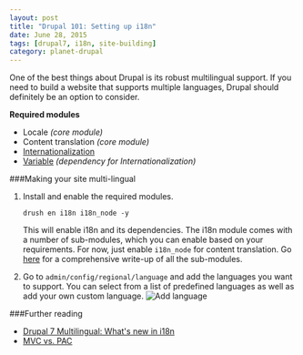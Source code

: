```yaml
---
layout: post
title: "Drupal 101: Setting up i18n"
date: June 28, 2015
tags: [drupal7, i18n, site-building]
category: planet-drupal
---
```

One of the best things about Drupal is its robust multilingual support. If you need to build a website that supports multiple languages, Drupal should definitely be an option to consider.

<p class="no-margin"><strong>Required modules</strong></p>
<ul>
<li class="no-margin">Locale <em>(core module)</em></li>
<li class="no-margin">Content translation <em>(core module)</em></li>
<li class="no-margin"><a href="https://www.drupal.org/project/i18n">Internationalization</a></li>
<li><a href="https://www.drupal.org/project/variable">Variable</a><em> (dependency for Internationalization)</em></li>
</ul>

###Making your site multi-lingual
1. Install and enable the required modules.
    <pre><code class="language-bash">drush en i18n i18n_node -y</code></pre>
    This will enable i18n and its dependencies. The i18n module comes with a number of sub-modules, which you can enable based on your requirements. For now, just enable `i18n_node` for content translation. Go [here](http://evolvingweb.ca/story/drupal-7-multilingual-whats-new-i18n) for a comprehensive write-up of all the sub-modules.

2. Go to `admin/config/regional/language` and add the languages you want to support. You can select from a list of predefined languages as well as add your own custom language.
    <img src="{{ site.url }}/images/posts/sfo/add-language.jpg" alt="Add language"/>


###Further reading
<ul>
<li class="no-margin"><a href="http://evolvingweb.ca/story/drupal-7-multilingual-whats-new-i18n">Drupal 7 Multilingual: What's new in i18n</a></li>
<li><a href="http://www.garfieldtech.com/blog/mvc-vs-pac">MVC vs. PAC</a></li>
</ul>
